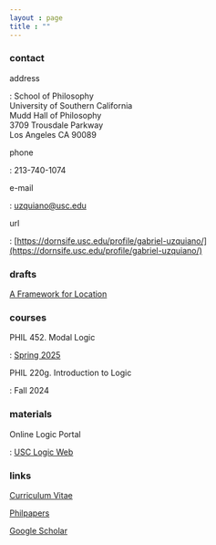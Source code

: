 ```yaml
---
layout : page
title : ""
---
```


### contact

address

:	School of Philosophy<br/>University of Southern California<br/>Mudd Hall of Philosophy<br/>3709 Trousdale Parkway<br/>Los Angeles CA 90089

phone

:	 213-740-1074

e-mail

: 	uzquiano@usc.edu

url

: 	[https://dornsife.usc.edu/profile/gabriel-uzquiano/](https://dornsife.usc.edu/profile/gabriel-uzquiano/)

### drafts

[A Framework for Location](https://drive.google.com/file/d/124SG6v9aTGqONE43-pgOL6lrDUDbC0K4/view?usp=sharing)


### courses

PHIL 452. Modal Logic

:	[Spring 2025](https://gabriel-uzquiano.github.io/courses/452)

PHIL 220g. Introduction to Logic

:	Fall 2024

### materials

Online Logic Portal

:	[USC Logic Web](https://dornsife.usc.edu/usclogicweb/)



### links

[Curriculum Vitae](https://drive.google.com/file/d/1EfHqkKvZbRtGl61y9EzelDwwkl8Hg2jl/view?usp=sharing)

[Philpapers](https://philpeople.org/profiles/gabriel-uzquiano)

[Google Scholar](https://scholar.google.com/citations?user=GxskpHAAAAAJ&hl=en)